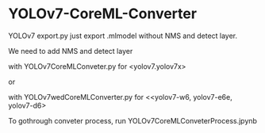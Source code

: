 # YOLOv7-CoreML-Converter

YOLOv7 export.py just export .mlmodel without NMS and detect layer.

We need to add NMS and detect layer 

with YOLOv7CoreMLConveter.py for <yolov7.yolov7x>

or

with YOLOv7wedCoreMLConverter.py for <<yolov7-w6, yolov7-e6e, yolov7-d6>

To gothrough conveter process, 
run YOLOv7CoreMLConveterProcess.jpynb
